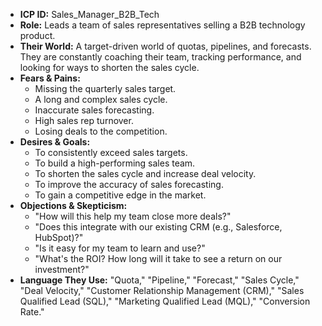* **ICP ID:** Sales_Manager_B2B_Tech
* **Role:** Leads a team of sales representatives selling a B2B technology product.
* **Their World:** A target-driven world of quotas, pipelines, and forecasts. They are constantly coaching their team, tracking performance, and looking for ways to shorten the sales cycle.
* **Fears & Pains:**
    * Missing the quarterly sales target.
    * A long and complex sales cycle.
    * Inaccurate sales forecasting.
    * High sales rep turnover.
    * Losing deals to the competition.
* **Desires & Goals:**
    * To consistently exceed sales targets.
    * To build a high-performing sales team.
    * To shorten the sales cycle and increase deal velocity.
    * To improve the accuracy of sales forecasting.
    * To gain a competitive edge in the market.
* **Objections & Skepticism:**
    * "How will this help my team close more deals?"
    * "Does this integrate with our existing CRM (e.g., Salesforce, HubSpot)?"
    * "Is it easy for my team to learn and use?"
    * "What's the ROI? How long will it take to see a return on our investment?"
* **Language They Use:** "Quota," "Pipeline," "Forecast," "Sales Cycle," "Deal Velocity," "Customer Relationship Management (CRM)," "Sales Qualified Lead (SQL)," "Marketing Qualified Lead (MQL)," "Conversion Rate."
